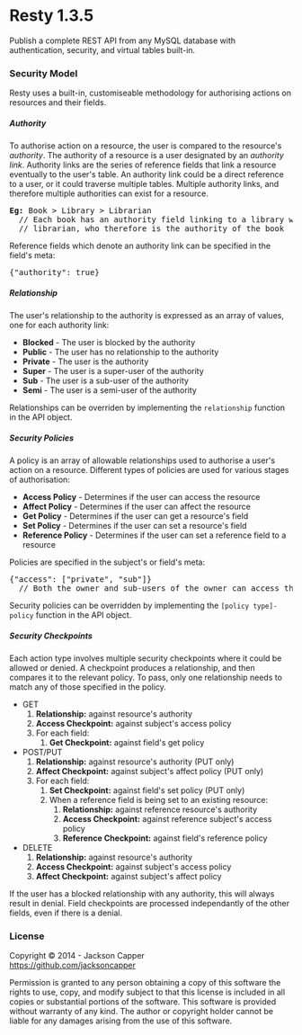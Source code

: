 <h1>Resty 1.3.5</h1>
<p>Publish a complete REST API from any MySQL database with authentication, security, and virtual tables built-in.</p>

<h3>Security Model</h3>
<p>Resty uses a built-in, customiseable methodology for authorising actions on resources and their fields.</p>

<h5>Authority</h5>
<p>To authorise action on a resource, the user is compared to the resource's <em>authority</em>. The authority of a resource is a user designated by an <em>authority link</em>. Authority links are the series of reference fields that link a resource eventually to the user's table. An authority link could be a direct reference to a user, or it could traverse multiple tables. Multiple authority links, and therefore multiple authorities can exist for a resource.</p>
<pre><strong>Eg:</strong> Book > Library > Librarian
  // Each book has an authority field linking to a library which has an authority field linking to a
  // librarian, who therefore is the authority of the book</pre>
<p>Reference fields which denote an authority link can be specified in the field's meta:</p>
<pre>{"authority": true}</pre>

<h5>Relationship</h5>
<p>The user's relationship to the authority is expressed as an array of values, one for each authority link:</p>
<ul>
  <li><strong>Blocked</strong> - The user is blocked by the authority</li>
  <li><strong>Public</strong> - The user has no relationship to the authority</li>
  <li><strong>Private</strong> - The user is the authority</li>
  <li><strong>Super</strong> - The user is a super-user of the authority</li>
  <li><strong>Sub</strong> - The user is a sub-user of the authority</li>
  <li><strong>Semi</strong> - The user is a semi-user of the authority</li>
</ul>
<p>Relationships can be overriden by implementing the <code>relationship</code> function in the API object.</p>

<h5>Security Policies</h5>
<p>A policy is an array of allowable relationships used to authorise a user's action on a resource. Different types of policies are used for various stages of authorisation:
<ul>
  <li><strong>Access Policy</strong> - Determines if the user can access the resource</li>
  <li><strong>Affect Policy</strong> - Determines if the user can affect the resource</li>
  <li><strong>Get Policy</strong> - Determines if the user can get a resource's field</li>
  <li><strong>Set Policy</strong> - Determines if the user can set a resource's field</li>
  <li><strong>Reference Policy</strong> - Determines if the user can set a reference field to a resource</li>
</ul>
<p>Policies are specified in the subject's or field's meta:</p>
<pre>{"access": ["private", "sub"]}
  // Both the owner and sub-users of the owner can access these resources</pre>
<p>Security policies can be overridden by implementing the <code>[policy type]-policy</code> function in the API object.</p>

<h5>Security Checkpoints</h5>
<p>Each action type involves multiple security checkpoints where it could be allowed or denied. A checkpoint produces a relationship, and then compares it to the relevant policy. To pass, only one relationship needs to match any of those specified in the policy.</p>
<ul>
  <li>
    GET
    <ol>
      <li><strong>Relationship:</strong> against resource's authority</li>
      <li><strong>Access Checkpoint:</strong> against subject's access policy</li>
      <li>
        For each field:
        <ol>
          <li><strong>Get Checkpoint:</strong> against field's get policy</li>
        </ol>
      </li>
    </ol>
  </li>
  <li>
    POST/PUT
    <ol>
      <li><strong>Relationship:</strong> against resource's authority (PUT only)</li>
      <li><strong>Affect Checkpoint:</strong> against subject's affect policy (PUT only)</li>
      <li>
        For each field:
        <ol>
          <li><strong>Set Checkpoint:</strong> against field's set policy (PUT only)</li>
          <li>
            When a reference field is being set to an existing resource:
            <ol>
              <li><strong>Relationship:</strong> against reference resource's authority</li>
              <li><strong>Access Checkpoint:</strong> against reference subject's access policy</li>
              <li><strong>Reference Checkpoint:</strong> against field's reference policy</li>
            </ol>
          </li>
        </ol>
      </li>
    </ol>
  </li>
  <li>
    DELETE
    <ol>
      <li><strong>Relationship:</strong> against resource's authority</li>
      <li><strong>Access Checkpoint:</strong> against subject's access policy</li>
      <li><strong>Affect Checkpoint:</strong> against subject's affect policy</li>
    </ol>
  </li>
</ul>
<p>If the user has a blocked relationship with any authority, this will always result in denial. Field checkpoints are processed independantly of the other fields, even if there is a denial.</p>

<h3>License</h3>
<p>Copyright © 2014 - Jackson Capper<br/><a href='https://github.com/jacksoncapper' target='_blank'>https://github.com/jacksoncapper</a></p>
<p>Permission is granted to any person obtaining a copy of this software the rights to use, copy, and modify subject to that this license is included in all copies or substantial portions of the software. This software is provided without warranty of any kind. The author or copyright holder cannot be liable for any damages arising from the use of this software.</p>
